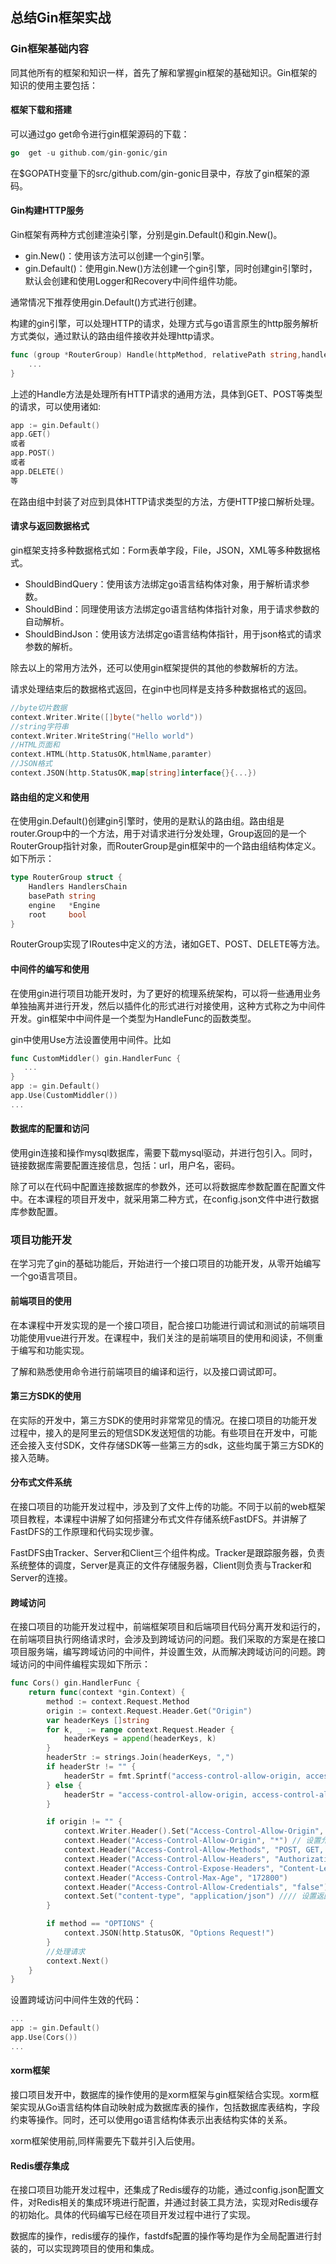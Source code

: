 ## 总结Gin框架实战

### Gin框架基础内容
同其他所有的框架和知识一样，首先了解和掌握gin框架的基础知识。Gin框架的知识的使用主要包括：

#### 框架下载和搭建
可以通过go get命令进行gin框架源码的下载：

```go
go  get -u github.com/gin-gonic/gin
```

在$GOPATH变量下的src/github.com/gin-gonic目录中，存放了gin框架的源码。

#### Gin构建HTTP服务
Gin框架有两种方式创建渲染引擎，分别是gin.Default()和gin.New()。
* gin.New()：使用该方法可以创建一个gin引擎。
* gin.Default()：使用gin.New()方法创建一个gin引擎，同时创建gin引擎时，默认会创建和使用Logger和Recovery中间件组件功能。

通常情况下推荐使用gin.Default()方式进行创建。

构建的gin引擎，可以处理HTTP的请求，处理方式与go语言原生的http服务解析方式类似，通过默认的路由组件接收并处理http请求。
```go
func (group *RouterGroup) Handle(httpMethod, relativePath string,handlers ...HandlerFunc) IRouters{
    ...
}
```

上述的Handle方法是处理所有HTTP请求的通用方法，具体到GET、POST等类型的请求，可以使用诸如:

```go
app := gin.Default()
app.GET()
或者
app.POST()
或者
app.DELETE()
等
```
在路由组中封装了对应到具体HTTP请求类型的方法，方便HTTP接口解析处理。

#### 请求与返回数据格式
gin框架支持多种数据格式如：Form表单字段，File，JSON，XML等多种数据格式。

* ShouldBindQuery：使用该方法绑定go语言结构体对象，用于解析请求参数。
* ShouldBind：同理使用该方法绑定go语言结构体指针对象，用于请求参数的自动解析。
* ShouldBindJson：使用该方法绑定go语言结构体指针，用于json格式的请求参数的解析。

除去以上的常用方法外，还可以使用gin框架提供的其他的参数解析的方法。

请求处理结束后的数据格式返回，在gin中也同样是支持多种数据格式的返回。
```go
//byte切片数据
context.Writer.Write([]byte("hello world"))
//string字符串
context.Writer.WriteString("Hello world")
//HTML页面和
context.HTML(http.StatusOK,htmlName,paramter)
//JSON格式
context.JSON(http.StatusOK,map[string]interface{}{...})
```

#### 路由组的定义和使用
在使用gin.Default()创建gin引擎时，使用的是默认的路由组。路由组是router.Group中的一个方法，用于对请求进行分发处理，Group返回的是一个RouterGroup指针对象，而RouterGroup是gin框架中的一个路由组结构体定义。如下所示：
```go
type RouterGroup struct {
	Handlers HandlersChain
	basePath string
	engine   *Engine
	root     bool
}
```
RouterGroup实现了IRoutes中定义的方法，诸如GET、POST、DELETE等方法。

#### 中间件的编写和使用
在使用gin进行项目功能开发时，为了更好的梳理系统架构，可以将一些通用业务单独抽离并进行开发，然后以插件化的形式进行对接使用，这种方式称之为中间件开发。gin框架中中间件是一个类型为HandleFunc的函数类型。

gin中使用Use方法设置使用中间件。比如
```go
func CustomMiddler() gin.HandlerFunc {
   ...
}
app := gin.Default()
app.Use(CustomMiddler())
...
```

#### 数据库的配置和访问
使用gin连接和操作mysql数据库，需要下载mysql驱动，并进行包引入。同时，链接数据库需要配置连接信息，包括：url，用户名，密码。

除了可以在代码中配置连接数据库的参数外，还可以将数据库参数配置在配置文件中。在本课程的项目开发中，就采用第二种方式，在config.json文件中进行数据库参数配置。

### 项目功能开发
在学习完了gin的基础功能后，开始进行一个接口项目的功能开发，从零开始编写一个go语言项目。

#### 前端项目的使用
在本课程中开发实现的是一个接口项目，配合接口功能进行调试和测试的前端项目功能使用vue进行开发。在课程中，我们关注的是前端项目的使用和阅读，不侧重于编写和功能实现。

了解和熟悉使用命令进行前端项目的编译和运行，以及接口调试即可。

#### 第三方SDK的使用
在实际的开发中，第三方SDK的使用时非常常见的情况。在接口项目的功能开发过程中，接入的是阿里云的短信SDK发送短信的功能。有些项目在开发中，可能还会接入支付SDK，文件存储SDK等一些第三方的sdk，这些均属于第三方SDK的接入范畴。

#### 分布式文件系统
在接口项目的功能开发过程中，涉及到了文件上传的功能。不同于以前的web框架项目教程，本课程中讲解了如何搭建分布式文件存储系统FastDFS。并讲解了FastDFS的工作原理和代码实现步骤。

FastDFS由Tracker、Server和Client三个组件构成。Tracker是跟踪服务器，负责系统整体的调度，Server是真正的文件存储服务器，Client则负责与Tracker和Server的连接。

#### 跨域访问
在接口项目的功能开发过程中，前端框架项目和后端项目代码分离开发和运行的，在前端项目执行网络请求时，会涉及到跨域访问的问题。我们采取的方案是在接口项目服务端，编写跨域访问的中间件，并设置生效，从而解决跨域访问的问题。跨域访问的中间件编程实现如下所示：
```go
func Cors() gin.HandlerFunc {
	return func(context *gin.Context) {
		method := context.Request.Method
		origin := context.Request.Header.Get("Origin")
		var headerKeys []string
		for k, _ := range context.Request.Header {
			headerKeys = append(headerKeys, k)
		}
		headerStr := strings.Join(headerKeys, ",")
		if headerStr != "" {
			headerStr = fmt.Sprintf("access-control-allow-origin, access-control-allow-headers, %s", headerStr)
		} else {
			headerStr = "access-control-allow-origin, access-control-allow-headers"
		}

		if origin != "" {
			context.Writer.Header().Set("Access-Control-Allow-Origin", "*")
			context.Header("Access-Control-Allow-Origin", "*") // 设置允许访问所有域
			context.Header("Access-Control-Allow-Methods", "POST, GET, OPTIONS, PUT, DELETE,UPDATE")
			context.Header("Access-Control-Allow-Headers", "Authorization, Content-Length, X-CSRF-Token, Token,session,X_Requested_With,Accept, Origin, Host, Connection, Accept-Encoding, Accept-Language,DNT, X-CustomHeader, Keep-Alive, User-Agent, X-Requested-With, If-Modified-Since, Cache-Control, Content-Type, Pragma")
			context.Header("Access-Control-Expose-Headers", "Content-Length, Access-Control-Allow-Origin, Access-Control-Allow-Headers,Cache-Control,Content-Language,Content-Type,Expires,Last-Modified,Pragma,FooBar")
			context.Header("Access-Control-Max-Age", "172800")
			context.Header("Access-Control-Allow-Credentials", "false")
			context.Set("content-type", "application/json") //// 设置返回格式是json
		}

		if method == "OPTIONS" {
			context.JSON(http.StatusOK, "Options Request!")
		}
		//处理请求
		context.Next()
	}
}
```

设置跨域访问中间件生效的代码：
```go
...
app := gin.Default()
app.Use(Cors())
...
```

#### xorm框架
接口项目发开中，数据库的操作使用的是xorm框架与gin框架结合实现。xorm框架实现从Go语言结构体自动映射成为数据库表的操作，包括数据库表结构，字段约束等操作。同时，还可以使用go语言结构体表示出表结构实体的关系。

xorm框架使用前,同样需要先下载并引入后使用。

#### Redis缓存集成
在接口项目功能开发过程中，还集成了Redis缓存的功能，通过config.json配置文件，对Redis相关的集成环境进行配置，并通过封装工具方法，实现对Redis缓存的初始化。具体的代码编写已经在项目开发过程中进行了实现。

数据库的操作，redis缓存的操作，fastdfs配置的操作等均是作为全局配置进行封装的，可以实现跨项目的使用和集成。


















